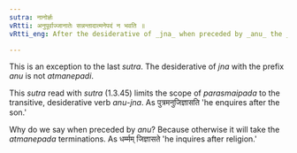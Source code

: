 ```yaml
---
sutra: नानोर्ज्ञः
vRtti: अनुपूर्वाज्जानातेः सन्नन्तादात्मनेपदं न भवति ॥
vRtti_eng: After the desiderative of _jna_ when preceded by _anu_ the _Atmanepada_ is not employed.

---
```

This is an exception to the last _sutra_. The desiderative of _jna_ with the prefix _anu_ is not _atmanepadi_.

This _sutra_ read with _sutra_ (1.3.45) limits the scope of _parasmaipada_ to the transitive, desiderative verb _anu_-_jna_. As पुत्रमनुजिज्ञासति 'he enquires after the son.'

Why do we say when preceded by _anu_? Because otherwise it will take the _atmanepada_ terminations. As धर्म्मम् जिज्ञासते 'he inquires after religion.'